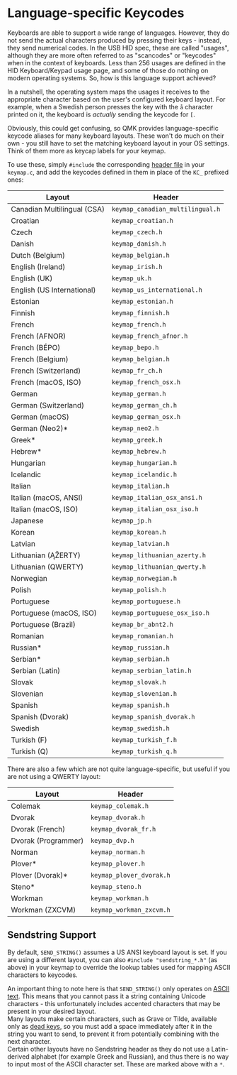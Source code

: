 # Language-specific Keycodes

Keyboards are able to support a wide range of languages. However, they do not send the actual characters produced by pressing their keys - instead, they send numerical codes. In the USB HID spec, these are called "usages", although they are more often referred to as "scancodes" or "keycodes" when in the context of keyboards.
Less than 256 usages are defined in the HID Keyboard/Keypad usage page, and some of those do nothing on modern operating systems. So, how is this language support achieved?

In a nutshell, the operating system maps the usages it receives to the appropriate character based on the user's configured keyboard layout. For example, when a Swedish person presses the key with the `å` character printed on it, the keyboard is *actually* sending the keycode for `[`.

Obviously, this could get confusing, so QMK provides language-specific keycode aliases for many keyboard layouts. These won't do much on their own - you still have to set the matching keyboard layout in your OS settings. Think of them more as keycap labels for your keymap.

To use these, simply `#include` the corresponding [header file](https://github.com/qmk/qmk_firmware/tree/master/quantum/keymap_extras) in your `keymap.c`, and add the keycodes defined in them in place of the `KC_` prefixed ones:

|Layout                     |Header                          |
|---------------------------|--------------------------------|
|Canadian Multilingual (CSA)|`keymap_canadian_multilingual.h`|
|Croatian                   |`keymap_croatian.h`             |
|Czech                      |`keymap_czech.h`                |
|Danish                     |`keymap_danish.h`               |
|Dutch (Belgium)            |`keymap_belgian.h`              |
|English (Ireland)          |`keymap_irish.h`                |
|English (UK)               |`keymap_uk.h`                   |
|English (US International) |`keymap_us_international.h`     |
|Estonian                   |`keymap_estonian.h`             |
|Finnish                    |`keymap_finnish.h`              |
|French                     |`keymap_french.h`               |
|French (AFNOR)             |`keymap_french_afnor.h`         |
|French (BÉPO)              |`keymap_bepo.h`                 |
|French (Belgium)           |`keymap_belgian.h`              |
|French (Switzerland)       |`keymap_fr_ch.h`                |
|French (macOS, ISO)        |`keymap_french_osx.h`           |
|German                     |`keymap_german.h`               |
|German (Switzerland)       |`keymap_german_ch.h`            |
|German (macOS)             |`keymap_german_osx.h`           |
|German (Neo2)*             |`keymap_neo2.h`                 |
|Greek*                     |`keymap_greek.h`                |
|Hebrew*                    |`keymap_hebrew.h`               |
|Hungarian                  |`keymap_hungarian.h`            |
|Icelandic                  |`keymap_icelandic.h`            |
|Italian                    |`keymap_italian.h`              |
|Italian (macOS, ANSI)      |`keymap_italian_osx_ansi.h`     |
|Italian (macOS, ISO)       |`keymap_italian_osx_iso.h`      |
|Japanese                   |`keymap_jp.h`                   |
|Korean                     |`keymap_korean.h`               |
|Latvian                    |`keymap_latvian.h`              |
|Lithuanian (ĄŽERTY)        |`keymap_lithuanian_azerty.h`    |
|Lithuanian (QWERTY)        |`keymap_lithuanian_qwerty.h`    |
|Norwegian                  |`keymap_norwegian.h`            |
|Polish                     |`keymap_polish.h`               |
|Portuguese                 |`keymap_portuguese.h`           |
|Portuguese (macOS, ISO)    |`keymap_portuguese_osx_iso.h`   |
|Portuguese (Brazil)        |`keymap_br_abnt2.h`             |
|Romanian                   |`keymap_romanian.h`             |
|Russian*                   |`keymap_russian.h`              |
|Serbian*                   |`keymap_serbian.h`              |
|Serbian (Latin)            |`keymap_serbian_latin.h`        |
|Slovak                     |`keymap_slovak.h`               |
|Slovenian                  |`keymap_slovenian.h`            |
|Spanish                    |`keymap_spanish.h`              |
|Spanish (Dvorak)           |`keymap_spanish_dvorak.h`       |
|Swedish                    |`keymap_swedish.h`              |
|Turkish (F)                |`keymap_turkish_f.h`            |
|Turkish (Q)                |`keymap_turkish_q.h`            |

There are also a few which are not quite language-specific, but useful if you are not using a QWERTY layout:

|Layout             |Header                  |
|-------------------|------------------------|
|Colemak            |`keymap_colemak.h`      |
|Dvorak             |`keymap_dvorak.h`       |
|Dvorak (French)    |`keymap_dvorak_fr.h`    |
|Dvorak (Programmer)|`keymap_dvp.h`          |
|Norman             |`keymap_norman.h`       |
|Plover*            |`keymap_plover.h`       |
|Plover (Dvorak)*   |`keymap_plover_dvorak.h`|
|Steno*             |`keymap_steno.h`        |
|Workman            |`keymap_workman.h`      |
|Workman (ZXCVM)    |`keymap_workman_zxcvm.h`|

## Sendstring Support

By default, `SEND_STRING()` assumes a US ANSI keyboard layout is set. If you are using a different layout, you can also `#include "sendstring_*.h"` (as above) in your keymap to override the lookup tables used for mapping ASCII characters to keycodes.

An important thing to note here is that `SEND_STRING()` only operates on [ASCII text](https://en.wikipedia.org/wiki/ASCII#Character_set). This means that you cannot pass it a string containing Unicode characters - this unfortunately includes accented characters that may be present in your desired layout.  
Many layouts make certain characters, such as Grave or Tilde, available only as [dead keys](https://en.wikipedia.org/wiki/Dead_key), so you must add a space immediately after it in the string you want to send, to prevent it from potentially combining with the next character.  
Certain other layouts have no Sendstring header as they do not use a Latin-derived alphabet (for example Greek and Russian), and thus there is no way to input most of the ASCII character set. These are marked above with a `*`.
